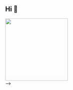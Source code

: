 ## Hi 👋

<!-- <p align="left">  
  <img src="https://count.getloli.com/get/@ligdy7?theme=rule34">
</p> 

<!-- github statistics -->

<div align="left"><img height="200" src="https://github-readme-stats.vercel.app/api?username=ligdy7&show_icons=true" /></div>
 -->

